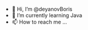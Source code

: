 - 👋 Hi, I’m @deyanovBoris
- 🌱 I’m currently learning Java
- 📫 How to reach me ...

<!---
deyanovBoris/deyanovBoris is a ✨ special ✨ repository because its `README.md` (this file) appears on your GitHub profile.
You can click the Preview link to take a look at your changes.
--->
